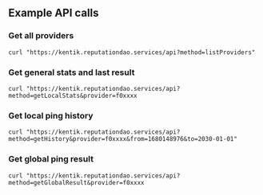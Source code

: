 ## Example API calls
### Get all providers
```shell
curl "https://kentik.reputationdao.services/api?method=listProviders"
```

### Get general stats and last result
```shell
curl "https://kentik.reputationdao.services/api?method=getLocalStats&provider=f0xxxx
```

### Get local ping history
```shell
curl "https://kentik.reputationdao.services/api?method=getHistory&provider=f0xxxx&from=1680148976&to=2030-01-01"
```

### Get global ping result
```shell
curl "https://kentik.reputationdao.services/api?method=getGlobalResult&provider=f0xxxx
```
